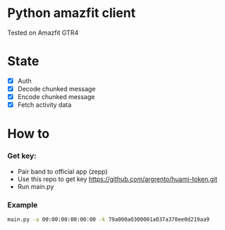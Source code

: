# Python amazfit client

Tested on Amazfit GTR4

# State

- [x] Auth
- [x] Decode chunked message
- [x] Encode chunked message
- [x] Fetch activity data

# How to

### Get key:
- Pair band to official app (zepp)
- Use this repo to get key https://github.com/argrento/huami-token.git
- Run main.py

### Example
```bash
main.py -a 00:00:00:00:00:00 -k 79a000a0300001a037a370ee0d219aa9
```
